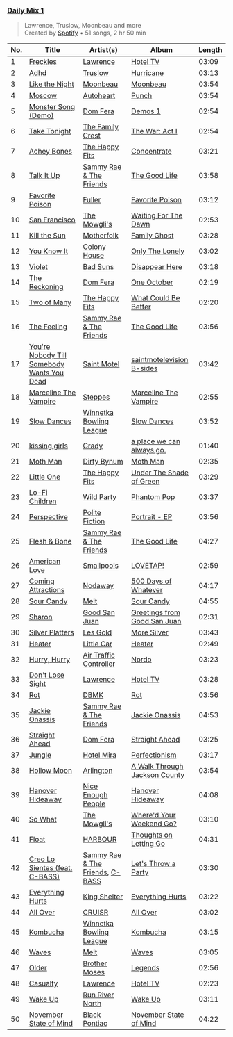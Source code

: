 ### [Daily Mix 1](https://open.spotify.com/playlist/37i9dQZF1E39Gzb56luQni)

> Lawrence, Truslow, Moonbeau and more<br>
> Created by [Spotify](https://open.spotify.com/user/spotify) • 51 songs, 2 hr 50 min

| No. | Title | Artist(s) | Album | Length |
|---|---|---|---|---|
| 1 | [Freckles](https://open.spotify.com/track/6zIGr19hOaHhruwq9hdbIE) | [Lawrence](https://open.spotify.com/artist/5rwUYLyUq8gBsVaOUcUxpE) | [Hotel TV](https://open.spotify.com/album/1U3ORbSHYUQLGYBzyEveMZ) | 03:09 |
| 2 | [Adhd](https://open.spotify.com/track/2tPy8C6z3eUWGC1iQr4ysZ) | [Truslow](https://open.spotify.com/artist/0zBShgJCo19qQZtM0CZxJv) | [Hurricane](https://open.spotify.com/album/36VsMgbY28pCqkiO95mRm9) | 03:13 |
| 3 | [Like the Night](https://open.spotify.com/track/2tDMiXqnTte9VHpvyndcLd) | [Moonbeau](https://open.spotify.com/artist/14vw9s3wtYCDjRzjAEvrmX) | [Moonbeau](https://open.spotify.com/album/6TN2V73KewtB9SyRdVYK4x) | 03:54 |
| 4 | [Moscow](https://open.spotify.com/track/08ktrT7H50FKAGSE9DQtX5) | [Autoheart](https://open.spotify.com/artist/5Lm1CMoa8VOCBCLZesAcvc) | [Punch](https://open.spotify.com/album/5ghZK3FUJXhNJR5Haf6koU) | 03:54 |
| 5 | [Monster Song (Demo)](https://open.spotify.com/track/62MkdmDY7rWiBLTyRNZJms) | [Dom Fera](https://open.spotify.com/artist/2qmjAtWVjMPWHHDdWilU6a) | [Demos 1](https://open.spotify.com/album/4dF6QejgQL9E3M5NyvQQbo) | 02:54 |
| 6 | [Take Tonight](https://open.spotify.com/track/2vJM4WThmgki6va6dHDXgg) | [The Family Crest](https://open.spotify.com/artist/44CB1c0W2h1XR2vB7AKpa7) | [The War: Act I](https://open.spotify.com/album/0KKZkLLD7POuAXjohL6eDg) | 02:54 |
| 7 | [Achey Bones](https://open.spotify.com/track/6vqgDlDGQ5idU4x2Y4N4tw) | [The Happy Fits](https://open.spotify.com/artist/73rPcaYEhBd0UuVZBqqyQJ) | [Concentrate](https://open.spotify.com/album/1mgzsmNo3XcdjonlRIwvFk) | 03:21 |
| 8 | [Talk It Up](https://open.spotify.com/track/32jOQyOqRdxSEiQJTjvZM2) | [Sammy Rae & The Friends](https://open.spotify.com/artist/3lFDsTyYNPQc8WzJExnQWn) | [The Good Life](https://open.spotify.com/album/2xCZSSa0kfIJFDhQR8bYar) | 03:58 |
| 9 | [Favorite Poison](https://open.spotify.com/track/6JsAootlXP63bzFJK9gNsv) | [Fuller](https://open.spotify.com/artist/6u0sR7YTLPNf5CdyBg3ZE1) | [Favorite Poison](https://open.spotify.com/album/2Y7dG4MozE80jnAAFaLay1) | 03:12 |
| 10 | [San Francisco](https://open.spotify.com/track/5RRWirYSE08FPKD6Mx4v0V) | [The Mowgli's](https://open.spotify.com/artist/6AGUQK1EWK6nvN4pLIDQDQ) | [Waiting For The Dawn](https://open.spotify.com/album/1sO3d5N07nqu5CeJTLg7PG) | 02:53 |
| 11 | [Kill the Sun](https://open.spotify.com/track/34uXlhi3eN9jpO95CgeV0o) | [Motherfolk](https://open.spotify.com/artist/70fUpxdAr6t0LJw3xJmMhm) | [Family Ghost](https://open.spotify.com/album/4wOpcPLdWnzhU28kubGRXC) | 03:28 |
| 12 | [You Know It](https://open.spotify.com/track/169pWCmfvVazzcL4EXFPgL) | [Colony House](https://open.spotify.com/artist/6R664N4cEza3eORSqKSgO4) | [Only The Lonely](https://open.spotify.com/album/5vBnIcG7nD3XEt8ErHpytO) | 03:02 |
| 13 | [Violet](https://open.spotify.com/track/4hii9LtpM0L04tL5h8aJkY) | [Bad Suns](https://open.spotify.com/artist/0YhUSm86okLWldQVwJkLlP) | [Disappear Here](https://open.spotify.com/album/5nTrWmCP1kjEeK3SuuS3PP) | 03:18 |
| 14 | [The Reckoning](https://open.spotify.com/track/2RXm45xWTrHVk3y3EDxAw0) | [Dom Fera](https://open.spotify.com/artist/2qmjAtWVjMPWHHDdWilU6a) | [One October](https://open.spotify.com/album/7tL4u7sgy9fpktjHAcsmWz) | 02:19 |
| 15 | [Two of Many](https://open.spotify.com/track/4J5hx3rXoyoP1XfOzBbozP) | [The Happy Fits](https://open.spotify.com/artist/73rPcaYEhBd0UuVZBqqyQJ) | [What Could Be Better](https://open.spotify.com/album/4dsTxC7fUsAp3qjkf93QI1) | 02:20 |
| 16 | [The Feeling](https://open.spotify.com/track/0dmCos7GHCr5PRKp5LNGH7) | [Sammy Rae & The Friends](https://open.spotify.com/artist/3lFDsTyYNPQc8WzJExnQWn) | [The Good Life](https://open.spotify.com/album/4s1igjt5YJe7s7BdCeX3DX) | 03:56 |
| 17 | [You're Nobody Till Somebody Wants You Dead](https://open.spotify.com/track/4bl38xLIkTB6VO5r2EBvb1) | [Saint Motel](https://open.spotify.com/artist/1dWEYMPtNmvSVaDNLgB6NV) | [saintmotelevision B-sides](https://open.spotify.com/album/4qXOmqDJW6BlgUQHf8wjXc) | 03:42 |
| 18 | [Marceline The Vampire](https://open.spotify.com/track/2p975L9RyQFC95S1cJimnk) | [Steppes](https://open.spotify.com/artist/3rtWvuNQG5ft9FhpEqPyBk) | [Marceline The Vampire](https://open.spotify.com/album/0q5x4To46oSesrmNnqpVZ9) | 02:55 |
| 19 | [Slow Dances](https://open.spotify.com/track/0J8x2FryJyw7OVnEGYNFQE) | [Winnetka Bowling League](https://open.spotify.com/artist/4ug3P1K8BaCdJXROrqHqhu) | [Slow Dances](https://open.spotify.com/album/6ewPdKXdPj0Ld9tV1BCvf4) | 03:52 |
| 20 | [kissing girls](https://open.spotify.com/track/5lCtzEEl2FxySHX4zR9yEf) | [Grady](https://open.spotify.com/artist/6FmiNnTXQJTmOMAx4kB38R) | [a place we can always go.](https://open.spotify.com/album/0kl5WlV5aL2X4aho9KQXP3) | 01:40 |
| 21 | [Moth Man](https://open.spotify.com/track/6efrNjO7qLfIcvdSa81J86) | [Dirty Bynum](https://open.spotify.com/artist/0X8aQAQrR4EjRGforrJ7uM) | [Moth Man](https://open.spotify.com/album/4aRowj3Sg7z7A8woTQEGOJ) | 02:35 |
| 22 | [Little One](https://open.spotify.com/track/5ctXRM2qn2f8abTzVAWA9U) | [The Happy Fits](https://open.spotify.com/artist/73rPcaYEhBd0UuVZBqqyQJ) | [Under The Shade of Green](https://open.spotify.com/album/7zDlksfOktU7vodm08KPsb) | 03:29 |
| 23 | [Lo-Fi Children](https://open.spotify.com/track/7h5vsnbygkp5EXbRgXQ77g) | [Wild Party](https://open.spotify.com/artist/48PAAxWdIDbA4WHkHjgsEv) | [Phantom Pop](https://open.spotify.com/album/1itqJ1Ss7xUhNq0XoV1Ndk) | 03:37 |
| 24 | [Perspective](https://open.spotify.com/track/1z9t09cCzfOz9R8UYjirt8) | [Polite Fiction](https://open.spotify.com/artist/5YLvl4d4PEc4ls2xHf2EtR) | [Portrait - EP](https://open.spotify.com/album/29PnyiCuTu7UeBwPy5SSML) | 03:56 |
| 25 | [Flesh & Bone](https://open.spotify.com/track/5a6FpH6vRxYdQeCZBcIUb7) | [Sammy Rae & The Friends](https://open.spotify.com/artist/3lFDsTyYNPQc8WzJExnQWn) | [The Good Life](https://open.spotify.com/album/4s1igjt5YJe7s7BdCeX3DX) | 04:27 |
| 26 | [American Love](https://open.spotify.com/track/0m8z88MqUfbstTIUMK2wfZ) | [Smallpools](https://open.spotify.com/artist/4iiQabGKtS2RtTKpVkrVTw) | [LOVETAP!](https://open.spotify.com/album/59xqFRG2IgFTsZtQ73yIp6) | 02:59 |
| 27 | [Coming Attractions](https://open.spotify.com/track/77K53irygR80KeKAdt3vfT) | [Nodaway](https://open.spotify.com/artist/6rqctFxBwSTjweKb3cBCCu) | [500 Days of Whatever](https://open.spotify.com/album/4tC9T2KHD3MYvaOmVB41vH) | 04:17 |
| 28 | [Sour Candy](https://open.spotify.com/track/4lxTwvoaAlvefN1wGwvoD9) | [Melt](https://open.spotify.com/artist/0G7KI9I5BApiXc5Sqpyil9) | [Sour Candy](https://open.spotify.com/album/514hn6DDDZx30NB3Ueq2K8) | 04:55 |
| 29 | [Sharon](https://open.spotify.com/track/3YcpHA5BNT66TgI1I00GfW) | [Good San Juan](https://open.spotify.com/artist/78BiITJndspCh1x7o4Kwu9) | [Greetings from Good San Juan](https://open.spotify.com/album/58V5uvKSfPs83hKvgKKlfi) | 02:31 |
| 30 | [Silver Platters](https://open.spotify.com/track/4vlEzzB1pfMH3umeu9NSs7) | [Les Gold](https://open.spotify.com/artist/3XfOlbu8GzAWZgunWPap5s) | [More Silver](https://open.spotify.com/album/4eWAlu9slUUJU9L4rILdCO) | 03:43 |
| 31 | [Heater](https://open.spotify.com/track/6yHN9JUK8NzffoE3JPIjQV) | [Little Car](https://open.spotify.com/artist/60nqkas4wJyHU6mtCxAs8b) | [Heater](https://open.spotify.com/album/57fm5MuFrmA26pPTJTpEZc) | 02:49 |
| 32 | [Hurry, Hurry](https://open.spotify.com/track/5uyRkr9cH64kAGh632Sj1T) | [Air Traffic Controller](https://open.spotify.com/artist/2Oboq4Pq88TcC9eUn2HSW9) | [Nordo](https://open.spotify.com/album/3uS6rrY4sCaFibEYOEOZWT) | 03:23 |
| 33 | [Don't Lose Sight](https://open.spotify.com/track/5PEIORAOmwjDV7OYzxHsvd) | [Lawrence](https://open.spotify.com/artist/5rwUYLyUq8gBsVaOUcUxpE) | [Hotel TV](https://open.spotify.com/album/1U3ORbSHYUQLGYBzyEveMZ) | 03:28 |
| 34 | [Rot](https://open.spotify.com/track/1ehIkLRIxlci3bBRLBru6q) | [DBMK](https://open.spotify.com/artist/6EByikTHjqFtWxos3Iaqik) | [Rot](https://open.spotify.com/album/2UocfQylxwNjW06hk7JCEt) | 03:56 |
| 35 | [Jackie Onassis](https://open.spotify.com/track/7GPBA8xjMJyN6SjoKd4O9E) | [Sammy Rae & The Friends](https://open.spotify.com/artist/3lFDsTyYNPQc8WzJExnQWn) | [Jackie Onassis](https://open.spotify.com/album/0E8rl16O1VgYyRMRzff3r6) | 04:53 |
| 36 | [Straight Ahead](https://open.spotify.com/track/6SYbD1qFYSKRoU0utE4gab) | [Dom Fera](https://open.spotify.com/artist/2qmjAtWVjMPWHHDdWilU6a) | [Straight Ahead](https://open.spotify.com/album/1IobDszfvSoWlIf6tQyjeA) | 03:25 |
| 37 | [Jungle](https://open.spotify.com/track/3Tb5E58HovZ3EGQI62QDpG) | [Hotel Mira](https://open.spotify.com/artist/7hd3XnjENIMw13Dmn8hEYw) | [Perfectionism](https://open.spotify.com/album/3KuXY2AgYIIk9lT1448pok) | 03:17 |
| 38 | [Hollow Moon](https://open.spotify.com/track/4ticX66urDb7Wrw0aJTGRI) | [Arlington](https://open.spotify.com/artist/5VnsjmzNXhj3ZjmJZr3rfe) | [A Walk Through Jackson County](https://open.spotify.com/album/5tSTCJPxs0q9aJlbhXannF) | 03:54 |
| 39 | [Hanover Hideaway](https://open.spotify.com/track/4Z7lv75NEivyxLKScDvLaS) | [Nice Enough People](https://open.spotify.com/artist/66naxf0FuzP6of9ONAJmoe) | [Hanover Hideaway](https://open.spotify.com/album/7bzrwYtROw2E3WjWA5yiZM) | 04:08 |
| 40 | [So What](https://open.spotify.com/track/0wAbE8PmaALSdGEpfOuk6J) | [The Mowgli's](https://open.spotify.com/artist/6AGUQK1EWK6nvN4pLIDQDQ) | [Where'd Your Weekend Go?](https://open.spotify.com/album/71o4Eq4gL2QGUb1FOey4G7) | 03:10 |
| 41 | [Float](https://open.spotify.com/track/3Rg5r1w6B7ZXEhd5elZ7Np) | [HARBOUR](https://open.spotify.com/artist/58bPSgeKpyyFlJ9LatULIO) | [Thoughts on Letting Go](https://open.spotify.com/album/1FNraVqmo20A7u9b1Y7FcF) | 04:31 |
| 42 | [Creo Lo Sientes (feat. C-BASS)](https://open.spotify.com/track/0kozU66UWODvhLC8dkeS6g) | [Sammy Rae & The Friends](https://open.spotify.com/artist/3lFDsTyYNPQc8WzJExnQWn), [C-BASS](https://open.spotify.com/artist/5mqHaHiXfsOYhuTa0ylYSK) | [Let's Throw a Party](https://open.spotify.com/album/3Bhtlh9Mc1CVNaen3eTEyP) | 03:30 |
| 43 | [Everything Hurts](https://open.spotify.com/track/71i8JmLQby196YAjqPQfwU) | [King Shelter](https://open.spotify.com/artist/2wzc9c6rclNEtMBAkg3FEN) | [Everything Hurts](https://open.spotify.com/album/4YyhC0QRpW7F6lwiRfivaY) | 03:22 |
| 44 | [All Over](https://open.spotify.com/track/7IDKIfRltN07TdsdTVtRHh) | [CRUISR](https://open.spotify.com/artist/1jNnM5dm7dzt16IocWCvJc) | [All Over](https://open.spotify.com/album/5Y4IZySK48REQg8jUcwq2g) | 03:02 |
| 45 | [Kombucha](https://open.spotify.com/track/7pGYQz0yMkm8rLdP6u1wZW) | [Winnetka Bowling League](https://open.spotify.com/artist/4ug3P1K8BaCdJXROrqHqhu) | [Kombucha](https://open.spotify.com/album/4STKNQMCHzs7k8sEUwdAzL) | 03:15 |
| 46 | [Waves](https://open.spotify.com/track/1lGAB5bHTRVsQUAqRqIirk) | [Melt](https://open.spotify.com/artist/0G7KI9I5BApiXc5Sqpyil9) | [Waves](https://open.spotify.com/album/4wY7KZ1O3NAciyQNE93UgX) | 03:05 |
| 47 | [Older](https://open.spotify.com/track/7ftNgWJVEeA9HTLMaAzA0k) | [Brother Moses](https://open.spotify.com/artist/6PPQbW6B4qlgQbuvjbdQ4V) | [Legends](https://open.spotify.com/album/1LRpkUWt4EzdSGgC94VkEO) | 02:56 |
| 48 | [Casualty](https://open.spotify.com/track/6nwxT0W6u4JYDGK5iyBOYt) | [Lawrence](https://open.spotify.com/artist/5rwUYLyUq8gBsVaOUcUxpE) | [Hotel TV](https://open.spotify.com/album/1U3ORbSHYUQLGYBzyEveMZ) | 02:23 |
| 49 | [Wake Up](https://open.spotify.com/track/1egTwI51ntyJtJ1H1zNdz9) | [Run River North](https://open.spotify.com/artist/0INDB6Snts5NDbzh8jC3lk) | [Wake Up](https://open.spotify.com/album/3zkbI9DPdjZN61i9L3wnzg) | 03:11 |
| 50 | [November State of Mind](https://open.spotify.com/track/5FH0kO3IEymkeqGTSbyFq0) | [Black Pontiac](https://open.spotify.com/artist/7p24SkpCc94fUK8rPK3JHm) | [November State of Mind](https://open.spotify.com/album/6SJwVFuUkT3AeNVrG3ZqcJ) | 04:22 |
